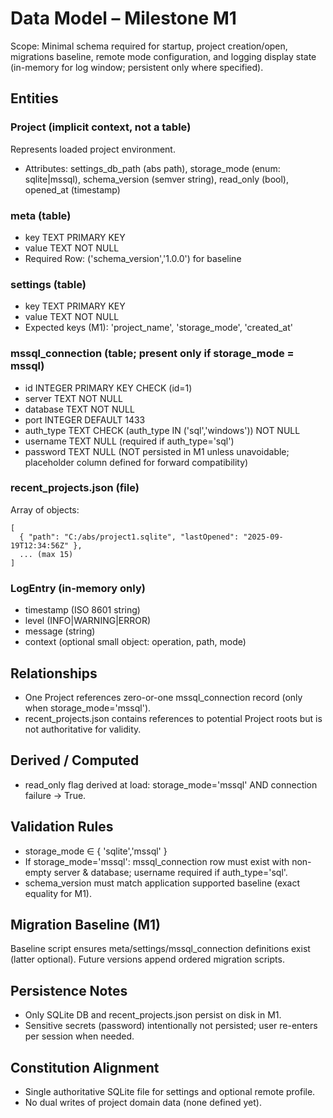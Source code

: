 # Data Model – Milestone M1

Scope: Minimal schema required for startup, project creation/open, migrations baseline, remote mode configuration, and logging display state (in-memory for log window; persistent only where specified).

## Entities

### Project (implicit context, not a table)
Represents loaded project environment.
- Attributes: settings_db_path (abs path), storage_mode (enum: sqlite|mssql), schema_version (semver string), read_only (bool), opened_at (timestamp)

### meta (table)
- key TEXT PRIMARY KEY
- value TEXT NOT NULL
- Required Row: ('schema_version','1.0.0') for baseline

### settings (table)
- key TEXT PRIMARY KEY
- value TEXT NOT NULL
- Expected keys (M1): 'project_name', 'storage_mode', 'created_at'

### mssql_connection (table; present only if storage_mode = mssql)
- id INTEGER PRIMARY KEY CHECK (id=1)
- server TEXT NOT NULL
- database TEXT NOT NULL
- port INTEGER DEFAULT 1433
- auth_type TEXT CHECK (auth_type IN ('sql','windows')) NOT NULL
- username TEXT NULL (required if auth_type='sql')
- password TEXT NULL (NOT persisted in M1 unless unavoidable; placeholder column defined for forward compatibility)

### recent_projects.json (file)
Array of objects:
```
[
  { "path": "C:/abs/project1.sqlite", "lastOpened": "2025-09-19T12:34:56Z" },
  ... (max 15)
]
```

### LogEntry (in-memory only)
- timestamp (ISO 8601 string)
- level (INFO|WARNING|ERROR)
- message (string)
- context (optional small object: operation, path, mode)

## Relationships
- One Project references zero-or-one mssql_connection record (only when storage_mode='mssql').
- recent_projects.json contains references to potential Project roots but is not authoritative for validity.

## Derived / Computed
- read_only flag derived at load: storage_mode='mssql' AND connection failure → True.

## Validation Rules
- storage_mode ∈ { 'sqlite','mssql' }
- If storage_mode='mssql': mssql_connection row must exist with non-empty server & database; username required if auth_type='sql'.
- schema_version must match application supported baseline (exact equality for M1).

## Migration Baseline (M1)
Baseline script ensures meta/settings/mssql_connection definitions exist (latter optional). Future versions append ordered migration scripts.

## Persistence Notes
- Only SQLite DB and recent_projects.json persist on disk in M1.
- Sensitive secrets (password) intentionally not persisted; user re-enters per session when needed.

## Constitution Alignment
- Single authoritative SQLite file for settings and optional remote profile.
- No dual writes of project domain data (none defined yet).

